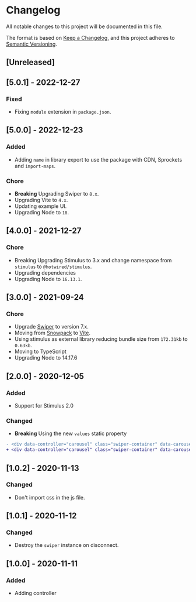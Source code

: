 # Changelog
All notable changes to this project will be documented in this file.

The format is based on [Keep a Changelog](https://keepachangelog.com/en/1.0.0/),
and this project adheres to [Semantic Versioning](https://semver.org/spec/v2.0.0.html).

## [Unreleased]

## [5.0.1] - 2022-12-27

### Fixed

- Fixing `module` extension in `package.json`.

## [5.0.0] - 2022-12-23

### Added

- Adding `name` in library export to use the package with CDN, Sprockets and `import-maps`.

### Chore

- **Breaking** Upgrading Swiper to `8.x`.
- Upgrading Vite to `4.x`.
- Updating example UI.
- Upgrading Node to `18`.

## [4.0.0] - 2021-12-27

### Chore

- Breaking Upgrading Stimulus to 3.x and change namespace from `stimulus` to `@hotwired/stimulus`.
- Upgrading dependencies
- Upgrading Node to `16.13.1`.

## [3.0.0] - 2021-09-24

### Chore

- Upgrade [Swiper](https://swiperjs.com/) to version 7.x.
- Moving from [Snowpack](https://www.snowpack.dev/) to [Vite](https://github.com/vitejs/vite).
- Using stimulus as external library reducing bundle size from `172.31kb` to `0.63kb`.
- Moving to TypeScript
- Upgrading Node to 14.17.6


## [2.0.0] - 2020-12-05

### Added

- Support for Stimulus 2.0

### Changed

- **Breaking** Using the new `values` static property

```diff
- <div data-controller="carousel" class="swiper-container" data-carousel-options="{'direction': 'vertical'}">
+ <div data-controller="carousel" class="swiper-container" data-carousel-options-value='{"direction": "vertical"}'>
```

## [1.0.2] - 2020-11-13

### Changed
- Don't import css in the js file.

## [1.0.1] - 2020-11-12

### Changed
- Destroy the `swiper` instance on disconnect.

## [1.0.0] - 2020-11-11

### Added

- Adding controller
